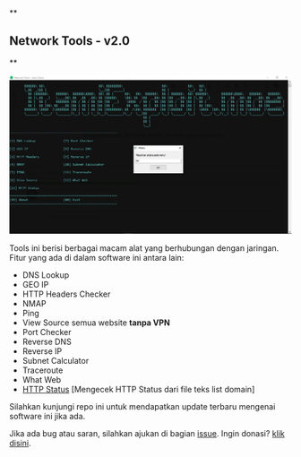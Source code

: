 **

## Network Tools - v2.0

**

![enter image description here](https://github.com/IhsanDevs/network-tools/raw/main/Screenshot%20%2856%29.png)


Tools ini berisi berbagai macam alat yang berhubungan dengan jaringan. Fitur yang ada di dalam software ini antara lain:

 - DNS Lookup
 - GEO IP
 - HTTP Headers Checker
 - NMAP
 - Ping
 - View Source semua website **tanpa VPN**
 - Port Checker
 - Reverse DNS
 - Reverse IP
 - Subnet Calculator
 - Traceroute
 - What Web
 - [HTTP Status](https://www.youtube.com/watch?v=vzPk-HY42zI) [Mengecek HTTP Status dari file teks list domain]

Silahkan kunjungi repo ini untuk mendapatkan update terbaru mengenai software ini jika ada.

Jika ada bug atau saran, silahkan ajukan di bagian [issue](https://github.com/IhsanDevs/network-tools/issues/new/choose). Ingin donasi? [klik disini](https://trakteer.id/ihsan.devs).
